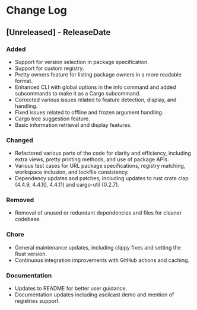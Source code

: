 # Change Log

<!-- next-header -->

## [Unreleased] - ReleaseDate

### Added

- Support for version selection in package specification.
- Support for custom registry.
- Pretty owners feature for listing package owners in a more readable format.
- Enhanced CLI with global options in the info command and added subcommands to make it as a Cargo subcommand.
- Corrected various issues related to feature detection, display, and handling.
- Fixed issues related to offline and frozen argument handling.
- Cargo tree suggestion feature.
- Basic information retrieval and display features.

### Changed

- Refactored various parts of the code for clarity and efficiency, including extra views, pretty printing methods, and use of package APIs.
- Various test cases for URL package specifications, registry matching, workspace inclusion, and lockfile consistency.
- Dependency updates and patches, including updates to rust crate clap (4.4.9, 4.4.10, 4.4.11) and cargo-util (0.2.7).

### Removed

- Removal of unused or redundant dependencies and files for cleaner codebase.

### Chore

- General maintenance updates, including clippy fixes and setting the Rust version.
- Continuous integration improvements with GitHub actions and caching.

### Documentation

- Updates to README for better user guidance.
- Documentation updates including asciicast demo and mention of registries support.
